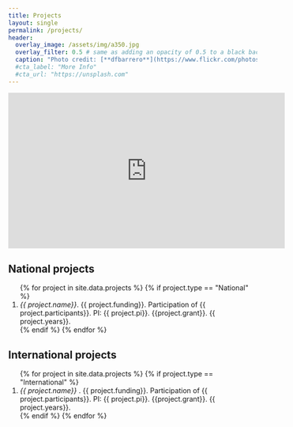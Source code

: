 ```yaml
---
title: Projects
layout: single
permalink: /projects/
header:
  overlay_image: /assets/img/a350.jpg
  overlay_filter: 0.5 # same as adding an opacity of 0.5 to a black background
  caption: "Photo credit: [**dfbarrero**](https://www.flickr.com/photos/dfbarrero/)"
  #cta_label: "More Info"
  #cta_url: "https://unsplash.com"
---
```


<iframe width="560" height="315" src="https://www.youtube.com/embed/6cSWPd1M_pA" frameborder="0" allowfullscreen></iframe>

<h2 class="bibliography">National projects</h2>

<ol class="bibliography">
{% for project in site.data.projects %}
{% if project.type == "National" %}
    <li>
         <i>{{ project.name}}</i>. {{ project.funding}}. Participation of {{ project.participants}}. PI: {{ project.pi}}. {{project.grant}}. {{ project.years}}.
    </li>
{% endif %}
{% endfor %}
</ol>

<h2 class="bibliography">International projects</h2>

<ol class="bibliography">
{% for project in site.data.projects %}
{% if project.type == "International" %}
    <li>
         <i>{{ project.name}} </i>. {{ project.funding}}. Participation of {{ project.participants}}. PI: {{ project.pi}}. {{project.grant}}. {{ project.years}}.
    </li>
{% endif %}
{% endfor %}
</ol>


